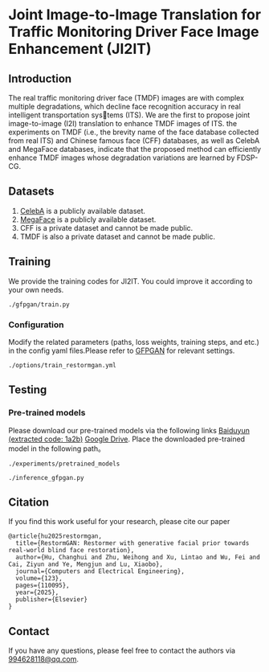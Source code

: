 # Joint Image-to-Image Translation for Traffic Monitoring Driver Face Image Enhancement (JI2IT)
## Introduction
The real traffic monitoring driver face (TMDF) images are with complex multiple degradations, which decline
face recognition accuracy in real intelligent transportation systems (ITS). We are the first to propose joint image-to-image
(I2I) translation to enhance TMDF images of ITS. the experiments on TMDF (i.e., the brevity name of the face database collected from real ITS)
and Chinese famous face (CFF) databases, as well as CelebA and MegaFace databases, indicate that the proposed method can efficiently 
enhance TMDF images whose degradation variations are learned by FDSP-CG.

## Datasets
1. [CelebA](https://mmlab.ie.cuhk.edu.hk/projects/CelebA.html) is a publicly available dataset.
2. [MegaFace](https://megaface.cs.washington.edu/) is a publicly available dataset.
3. CFF is a private dataset and cannot be made public.
4. TMDF is also a private dataset and cannot be made public.

## Training
We provide the training codes for JI2IT.
You could improve it according to your own needs.
```
./gfpgan/train.py
```

### Configuration
Modify the related parameters (paths, loss weights, training steps, and etc.) in the config yaml files.Please refer to [GFPGAN](https://github.com/TencentARC/GFPGAN?tab=readme-ov-file) for relevant settings.
```
./options/train_restormgan.yml
```

## Testing
### Pre-trained models
Please download our pre-trained models via the following links [Baiduyun (extracted code: 1a2b)](https://pan.baidu.com/s/1j7TC79W4S5m4GC5IyiciKA?pwd=1a2b) 
[Google Drive](https://drive.google.com/drive/folders/1leBqBpAZ2QQ432oMihETGFqWwzwloZfl). 
Place the downloaded pre-trained model in the following path。
```
./experiments/pretrained_models
```

```
./inference_gfpgan.py
```

## Citation
If you find this work useful for your research, please cite our paper
```
@article{hu2025restormgan,
  title={RestormGAN: Restormer with generative facial prior towards real-world blind face restoration},
  author={Hu, Changhui and Zhu, Weihong and Xu, Lintao and Wu, Fei and Cai, Ziyun and Ye, Mengjun and Lu, Xiaobo},
  journal={Computers and Electrical Engineering},
  volume={123},
  pages={110095},
  year={2025},
  publisher={Elsevier}
}
```

## Contact
If you have any questions, please feel free to contact the authors via 994628118@qq.com.
